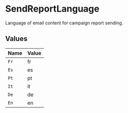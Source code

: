 # SendReportLanguage

Language of email content for campaign report sending.


## Values

| Name  | Value |
| ----- | ----- |
| `Fr`  | fr    |
| `Es`  | es    |
| `Pt`  | pt    |
| `It`  | it    |
| `De`  | de    |
| `En`  | en    |